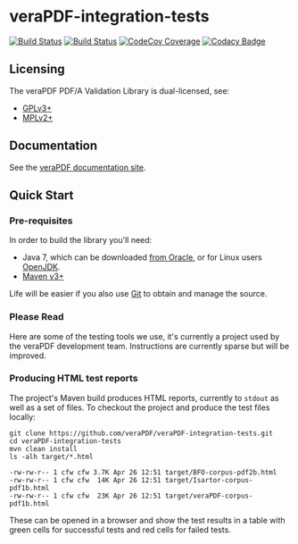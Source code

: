 veraPDF-integration-tests
=========================

[![Build Status](https://travis-ci.org/veraPDF/veraPDF-integration-tests.svg?branch=rc/1.20)](https://travis-ci.org/veraPDF/integration-tests/ "Travis-CI")
[![Build Status](http://jenkins.openpreservation.org/buildStatus/icon?job=veraPDF-integration-tests)](http://jenkins.openpreservation.org/job/veraPDF-integration-tests/ "OPF Jenkins Release")
[![CodeCov Coverage](https://img.shields.io/codecov/c/github/veraPDF/veraPDF-integration-tests.svg)](https://codecov.io/gh/veraPDF/veraPDF-integration-tests/ "CodeCov coverage")
[![Codacy Badge](https://api.codacy.com/project/badge/Grade/41570ba00d614d4083bf249a1d6c852e)](https://www.codacy.com/app/carlwilson/veraPDF-integration-tests?utm_source=github.com&amp;utm_medium=referral&amp;utm_content=veraPDF/veraPDF-integration-tests&amp;utm_campaign=Badge_Grade)

Licensing
---------
The veraPDF PDF/A Validation Library is dual-licensed, see:

 - [GPLv3+](LICENSE.GPL "GNU General Public License, version 3")
 - [MPLv2+](LICENSE.MPL "Mozilla Public License, version 2.0")

Documentation
-------------
See the [veraPDF documentation site](http://docs.verapdf.org/).

Quick Start
-----------
### Pre-requisites

In order to build the library you'll need:

 * Java 7, which can be downloaded [from Oracle](http://www.oracle.com/technetwork/java/javase/downloads/index.html), or for Linux users [OpenJDK](http://openjdk.java.net/install/index.html).
 * [Maven v3+](https://maven.apache.org/)

Life will be easier if you also use [Git](https://git-scm.com/) to obtain and manage the source.

### Please Read

Here are some of the testing tools we use, it's currently a project used by
the veraPDF development team. Instructions are currently sparse but will be
improved.

### Producing HTML test reports

The project's Maven build produces HTML reports, currently to `stdout` as well
as a set of files. To checkout the project and produce the test files locally:

    git clone https://github.com/veraPDF/veraPDF-integration-tests.git
    cd veraPDF-integration-tests
    mvn clean install
    ls -alh target/*.html

    -rw-rw-r-- 1 cfw cfw 3.7K Apr 26 12:51 target/BFO-corpus-pdf2b.html
    -rw-rw-r-- 1 cfw cfw  14K Apr 26 12:51 target/Isartor-corpus-pdf1b.html
    -rw-rw-r-- 1 cfw cfw  23K Apr 26 12:51 target/veraPDF-corpus-pdf1b.html

These can be opened in a browser and show the test results in a table with
green cells for successful tests and red cells for failed tests.
